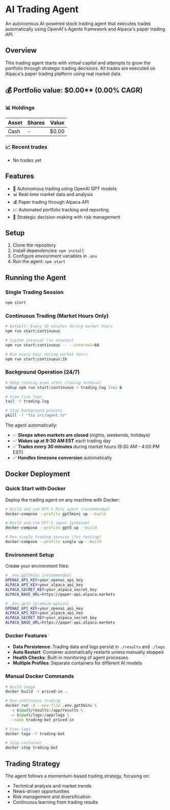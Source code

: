 # AI Trading Agent

An autonomous AI-powered stock trading agent that executes trades automatically using OpenAI's Agents framework and Alpaca's paper trading API.

## Overview

This trading agent starts with virtual capital and attempts to grow the portfolio through strategic trading decisions. All trades are executed on Alpaca's paper trading platform using real market data.

<!-- auto start -->

## 💰 Portfolio value: $0.00** (0.00% CAGR)

### 📊 Holdings

| Asset | Shares | Value |
|-------|--------|-------|
| Cash | - | $0.00 |


### 📈 Recent trades

- No trades yet

<!-- auto end -->

## Features

- 🤖 Autonomous trading using OpenAI GPT models
- 📊 Real-time market data and analysis
- 💰 Paper trading through Alpaca API
- 📈 Automated portfolio tracking and reporting
- 🧠 Strategic decision-making with risk management

## Setup

1. Clone the repository
2. Install dependencies: `npm install`
3. Configure environment variables in `.env`
4. Run the agent: `npm start`

## Running the Agent

### Single Trading Session
```bash
npm start
```

### Continuous Trading (Market Hours Only)
```bash
# Default: Every 30 minutes during market hours
npm run start:continuous

# Custom interval (in minutes)
npm run start:continuous -- --interval=60

# Run every hour during market hours
npm run start:continuous:1h
```

### Background Operation (24/7)
```bash
# Keep running even after closing terminal
nohup npm run start:continuous > trading.log 2>&1 &

# View live logs
tail -f trading.log

# Stop background process
pkill -f "tsx src/agent.ts"
```

The agent automatically:
- ✅ **Sleeps when markets are closed** (nights, weekends, holidays)
- ✅ **Wakes up at 9:30 AM EST** each trading day
- ✅ **Trades every 30 minutes** during market hours (9:30 AM - 4:00 PM EST)
- ✅ **Handles timezone conversion** automatically

## Docker Deployment

### Quick Start with Docker

Deploy the trading agent on any machine with Docker:

```bash
# Build and run GPT-5 Mini agent (recommended)
docker-compose --profile gpt5mini up --build

# Build and run GPT-5 agent (premium)
docker-compose --profile gpt5 up --build

# Run single trading session (for testing)
docker-compose --profile single up --build
```

### Environment Setup

Create your environment files:

```bash
# .env.gpt5mini (recommended)
OPENAI_API_KEY=your_openai_api_key
ALPACA_API_KEY=your_alpaca_api_key
ALPACA_SECRET_KEY=your_alpaca_secret_key
ALPACA_BASE_URL=https://paper-api.alpaca.markets

# .env.gpt5 (premium option)
OPENAI_API_KEY=your_openai_api_key
ALPACA_API_KEY=your_alpaca_api_key
ALPACA_SECRET_KEY=your_alpaca_secret_key
ALPACA_BASE_URL=https://paper-api.alpaca.markets
```

### Docker Features

- **Data Persistence**: Trading data and logs persist in `./results` and `./logs`
- **Auto Restart**: Container automatically restarts unless manually stopped
- **Health Checks**: Built-in monitoring of agent processes
- **Multiple Profiles**: Separate containers for different AI models

### Manual Docker Commands

```bash
# Build image
docker build -t priced-in .

# Run continuous trading
docker run -d --env-file .env.gpt5mini \
  -v $(pwd)/results:/app/results \
  -v $(pwd)/logs:/app/logs \
  --name trading-bot priced-in

# View logs
docker logs -f trading-bot

# Stop container
docker stop trading-bot
```

## Trading Strategy

The agent follows a momentum-based trading strategy, focusing on:
- Technical analysis and market trends
- News-driven opportunities
- Risk management and diversification
- Continuous learning from trading results
